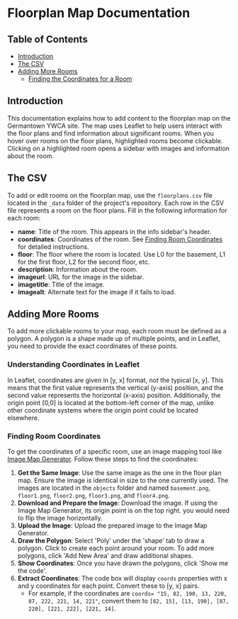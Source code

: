 # Floorplan Map Documentation

## Table of Contents

- [Introduction](#introduction)
- [The CSV](#the-csv)
- [Adding More Rooms](#adding-more-rooms)
    - [Finding the Coordinates for a Room](#finding-the-coordinates-for-a-room)

## Introduction

This documentation explains how to add content to the floorplan map on the Germantown YWCA site. The map uses Leaflet to help users interact with the floor plans and find information about significant rooms. When you hover over rooms on the floor plans, highlighted rooms become clickable. Clicking on a highlighted room opens a sidebar with images and information about the room.

## The CSV

To add or edit rooms on the floorplan map, use the `floorplans.csv` file located in the `_data` folder of the project's repository. Each row in the CSV file represents a room on the floor plans. Fill in the following information for each room:

- **name**: Title of the room. This appears in the info sidebar's header.
- **coordinates**: Coordinates of the room. See [Finding Room Coordinates](#Finding-Room-Coordinates) for detailed instructions.
- **floor**: The floor where the room is located. Use L0 for the basement, L1 for the first floor, L2 for the second floor, etc.
- **description**: Information about the room.
- **imageurl**: URL for the image in the sidebar.
- **imagetitle**: Title of the image.
- **imagealt**: Alternate text for the image if it fails to load.

## Adding More Rooms

To add more clickable rooms to your map, each room must be defined as a polygon. A polygon is a shape made up of multiple points, and in Leaflet, you need to provide the exact coordinates of these points.

### Understanding Coordinates in Leaflet

In Leaflet, coordinates are given in [y, x] format, not the typical [x, y]. This means that the first value represents the vertical (y-axis) position, and the second value represents the horizontal (x-axis) position. Additionally, the origin point [0,0] is located at the bottom-left corner of the map, unlike other coordinate systems where the origin point could be located elsewhere.

### Finding Room Coordinates

To get the coordinates of a specific room, use an image mapping tool like [Image Map Generator](https://www.image-map.net/). Follow these steps to find the coordinates:

1. **Get the Same Image**: Use the same image as the one in the floor plan map. Ensure the image is identical in size to the one currently used. The images are located in the `objects` folder and named `basement.png`, `floor1.png`, `floor2.png`, `floor3.png`, and `floor4.png`.
2. **Download and Prepare the Image**: Download the image. If using the Image Map Generator, its origin point is on the top right. you would need to flip the image horizontally.
3. **Upload the Image**: Upload the prepared image to the Image Map Generator.
4. **Draw the Polygon**: Select 'Poly' under the 'shape' tab to draw a polygon. Click to create each point around your room. To add more polygons, click 'Add New Area' and draw additional shapes.
5. **Show Coordinates**: Once you have drawn the polygons, click 'Show me the code'.
6. **Extract Coordinates**: The code box will display `coords` properties with x and y coordinates for each point. Convert these to [y, x] pairs.
    - For example, if the coordinates are `coords= "15, 82, 190, 13, 220, 87, 222, 221, 14, 221"`, convert them to `[82, 15], [13, 190], [87, 220], [221, 222], [221, 14]`.
